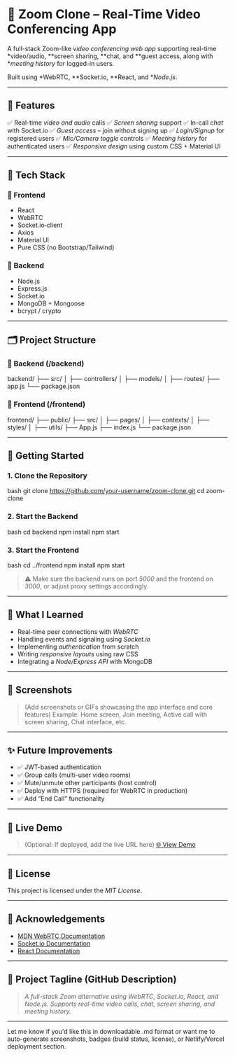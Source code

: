 # 🎥 Zoom Clone – Real-Time Video Conferencing App

A full-stack Zoom-like *video conferencing web app* supporting real-time *video/audio, **screen sharing, **chat, and **guest access, along with **meeting history* for logged-in users.

Built using *WebRTC, **Socket.io, **React, and **Node.js*.

---

## 🚀 Features

✅ Real-time *video and audio* calls
✅ *Screen sharing* support
✅ In-call *chat* with Socket.io
✅ *Guest access* – join without signing up
✅ *Login/Signup* for registered users
✅ *Mic/Camera toggle* controls
✅ *Meeting history* for authenticated users
✅ *Responsive design* using custom CSS + Material UI

---

## 🧰 Tech Stack

### 🔹 Frontend

* React
* WebRTC
* Socket.io‑client
* Axios
* Material UI
* Pure CSS (no Bootstrap/Tailwind)

### 🔹 Backend

* Node.js
* Express.js
* Socket.io
* MongoDB + Mongoose
* bcrypt / crypto

---

## 🗂 Project Structure

### 📁 Backend (/backend)


backend/
├── src/
│   ├── controllers/
│   ├── models/
│   ├── routes/
├── app.js
└── package.json


### 📁 Frontend (/frontend)


frontend/
├── public/
├── src/
│   ├── pages/
│   ├── contexts/
│   ├── styles/
│   ├── utils/
├── App.js
├── index.js
└── package.json


---

## 🧪 Getting Started

### 1. Clone the Repository

bash
git clone https://github.com/your-username/zoom-clone.git
cd zoom-clone


### 2. Start the Backend

bash
cd backend
npm install
npm start


### 3. Start the Frontend

bash
cd ../frontend
npm install
npm start


> ⚠ Make sure the backend runs on port *5000* and the frontend on *3000*, or adjust proxy settings accordingly.

---

## 🧠 What I Learned

* Real-time peer connections with *WebRTC*
* Handling events and signaling using *Socket.io*
* Implementing *authentication* from scratch
* Writing *responsive layouts* using raw CSS
* Integrating a *Node/Express API* with MongoDB

---

## 📸 Screenshots

> (Add screenshots or GIFs showcasing the app interface and core features)
> Example: Home screen, Join meeting, Active call with screen sharing, Chat interface, etc.

---

## ✨ Future Improvements

* ✅ JWT-based authentication
* ✅ Group calls (multi-user video rooms)
* ✅ Mute/unmute other participants (host control)
* ✅ Deploy with HTTPS (required for WebRTC in production)
* ✅ Add “End Call” functionality

---

## 🔗 Live Demo

> (Optional: If deployed, add the live URL here)
> [🌐 View Demo](https://your-deployment-url.com)

---

## 📄 License

This project is licensed under the *MIT License*.

---

## 🙌 Acknowledgements

* [MDN WebRTC Documentation](https://developer.mozilla.org/en-US/docs/Web/API/WebRTC_API)
* [Socket.io Documentation](https://socket.io/docs/)
* [React Documentation](https://reactjs.org/)

---

## 📝 Project Tagline (GitHub Description)

> *A full-stack Zoom alternative using WebRTC, Socket.io, React, and Node.js. Supports real-time video calls, chat, screen sharing, and meeting history.*

---

Let me know if you'd like this in downloadable .md format or want me to auto-generate screenshots, badges (build status, license), or Netlify/Vercel deployment section.
